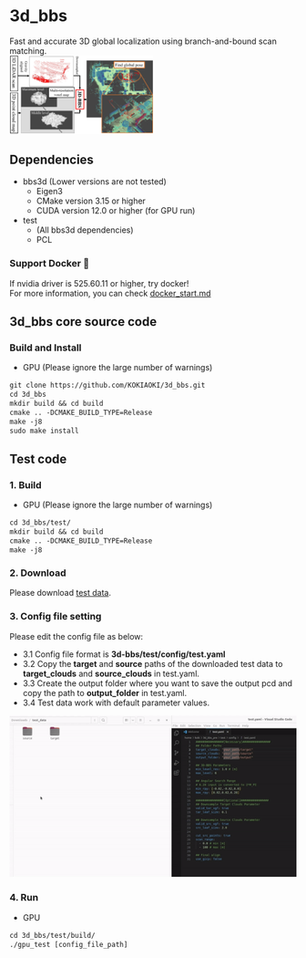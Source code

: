# 3d_bbs
Fast and accurate 3D global localization using branch-and-bound scan matching.  
<img alt="overview" src="figs/overview.jpg" width="50%">

## Dependencies
- bbs3d (Lower versions are not tested)
  - Eigen3
  - CMake version 3.15 or higher
  - CUDA version 12.0 or higher (for GPU run)
- test
  - (All bbs3d dependencies)
  - PCL

### Support Docker 🐳 

If nvidia driver is 525.60.11 or higher, try docker!  
For more information, you can check [docker_start.md](./docker/docker_start.md)  

## 3d_bbs core source code
### Build and Install
- GPU (Please ignore the large number of warnings)
```
git clone https://github.com/KOKIAOKI/3d_bbs.git
cd 3d_bbs
mkdir build && cd build
cmake .. -DCMAKE_BUILD_TYPE=Release
make -j8
sudo make install
```

## Test code
### 1. Build
- GPU (Please ignore the large number of warnings)
```
cd 3d_bbs/test/
mkdir build && cd build
cmake .. -DCMAKE_BUILD_TYPE=Release
make -j8
```

### 2. Download
Please download [test data](https://drive.google.com/file/d/1JfdQjQ3-4qOmHtvYq8UafBCmbz45-F4Z/view?usp=drive_link).

### 3. Config file setting
Please edit the config file as below:
- 3.1 Config file format is **3d-bbs/test/config/test.yaml**
- 3.2 Copy the **target** and **source** paths of the downloaded test data to **target_clouds** and **source_clouds** in test.yaml.
- 3.3 Create the output folder where you want to save the output pcd and copy the path to **output_folder** in test.yaml.
- 3.4 Test data work with default parameter values.

![Alt text](figs/config_setting.gif)

### 4. Run
- GPU
```
cd 3d_bbs/test/build/
./gpu_test [config_file_path]
```

